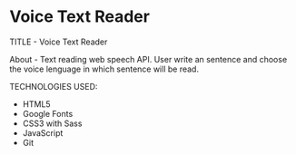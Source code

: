 # Voice Text Reader

TITLE - Voice Text Reader

About - Text reading web speech API. User write an sentence and choose the voice lenguage in which sentence will be read.

TECHNOLOGIES USED:

- HTML5
- Google Fonts
- CSS3 with Sass
- JavaScript
- Git
